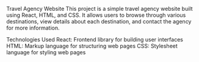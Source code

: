 Travel Agency Website
This project is a simple travel agency website built using React, HTML, and CSS. It allows users to browse through various destinations, view details about each destination, and contact the agency for more information.


Technologies Used
React: Frontend library for building user interfaces
HTML: Markup language for structuring web pages
CSS: Stylesheet language for styling web pages
